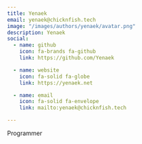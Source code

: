 ```yaml
---
title: Yenaek
email: yenaek@chicknfish.tech
image: "/images/authors/yenaek/avatar.png"
description: Yenaek
social:
  - name: github
    icon: fa-brands fa-github
    link: https://github.com/Yenaek

  - name: website
    icon: fa-solid fa-globe
    link: https://yenaek.net

  - name: email
    icon: fa-solid fa-envelope
    link: mailto:yenaek@chicknfish.tech

---
```


Programmer
